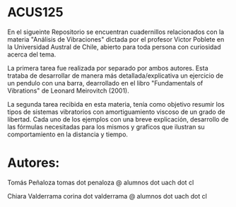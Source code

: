 # ACUS125


En el sigueinte Repositorio se encuentran cuadernillos relacionados con la materia "Análisis de Vibraciones" dictada por el profesor Victor Poblete en la Universidad Austral de Chile, abierto para toda persona con curiosidad acerca del tema. 

La primera tarea fue realizada por separado por ambos autores. Esta trataba de desarrollar de manera más detallada/explicativa un ejercicio de un pendulo con una barra, dearrollado en el libro "Fundamentals of Vibrations" de Leonard Meirovitch (2001).

La segunda tarea recibida en esta materia, tenía como objetivo resumir los tipos de sistemas vibratorios con amortiguamiento viscoso de un grado de libertad. Cada uno de los ejemplos con una breve explicación, desarrollo de las fórmulas necesitadas para los mismos y graficos que ilustran su comportamiento en la distancia y tiempo.



# Autores:
Tomás Peñaloza 
tomas dot penaloza @ alumnos dot uach dot cl

Chiara Valderrama 
corina dot valderrama @ alumnos dot uach dot cl
